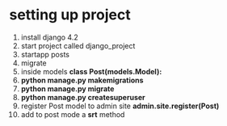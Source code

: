 # setting up project
1. install django 4.2
2. start project called django_project
3. startapp posts
4. migrate
5. inside models **class Post(models.Model):**
6. **python manage.py makemigrations**
7. **python manage.py migrate**
8. **python manage.py createsuperuser**
9. register Post model to admin site **admin.site.register(Post)**
10. add to post mode a __srt__ method 